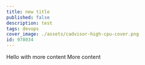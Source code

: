 ```yaml
---
title: new title
published: false
description: test
tags: devops
cover_image: ./assets/cadvisor-high-cpu-cover.png
id: 978034
---
```

Hello with more content
More content
